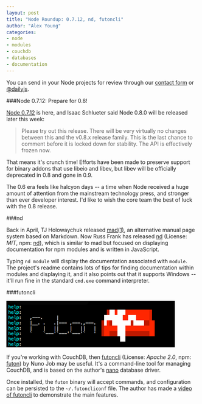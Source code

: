 ```yaml
---
layout: post
title: "Node Roundup: 0.7.12, nd, futoncli"
author: "Alex Young"
categories: 
- node
- modules
- couchdb
- databases
- documentation
---
```


<div class="intro">
You can send in your Node projects for review through our <a href="/contact.html">contact form</a> or <a href="http://twitter.com/dailyjs">@dailyjs</a>.
</div>

###Node 0.7.12: Prepare for 0.8!

[Node 0.7.12](http://blog.nodejs.org/2012/06/19/version-0-7-12/) is here, and Isaac Schlueter said Node 0.8.0 will be released later this week:

> Please try out this release. There will be very virtually no changes between this and the v0.8.x release family. This is the last chance to comment before it is locked down for stability. The API is effectively frozen now.

That means it's crunch time!  Efforts have been made to preserve support for binary addons that use libeio and libev, but libev will be officially deprecated in 0.8 and gone in 0.9.

The 0.6 era feels like halcyon days -- a time when Node received a huge amount of attention from the mainstream technology press, and stronger than ever developer interest.  I'd like to wish the core team the best of luck with the 0.8 release.

###nd

Back in April, TJ Holowaychuk released [mad(1)](http://tjholowaychuk.com/post/21100445420/going-mad-1), an alternative manual page system based on Markdown.  Now Russ Frank has released [nd](https://github.com/russfrank/nd) (License: _MIT_, npm: [nd](http://npmjs.org/package/nd)), which is similar to mad but focused on displaying documentation for npm modules and is written in JavaScript.

Typing `nd module` will display the documentation associated with `module`.  The project's readme contains lots of tips for finding documentation within modules and displaying it, and it also points out that it supports Windows -- it'll run fine in the standard `cmd.exe` command interpreter.

###futoncli

![Futon](/images/posts/futon.png)

If you're working with CouchDB, then [futoncli](https://github.com/dscape/futoncli) (License: _Apache 2.0_, npm: [futon](http://npmjs.org/package/futon)) by Nuno Job may be useful.  It's a command-line tool for managing CouchDB, and is based on the author's [nano](https://github.com/dscape/nano) database driver.

Once installed, the `futon` binary will accept commands, and configuration can be persisted to the `~/.futoncliconf` file.  The author has made a [video of futoncli](http://codestre.am/4fd7fdf69582b28f1f01c7bf) to demonstrate the main features.
